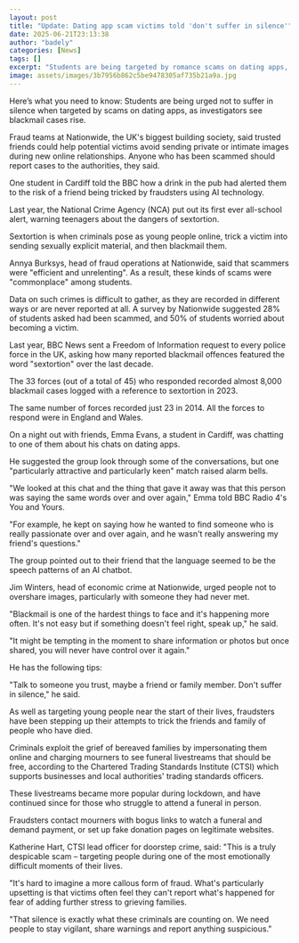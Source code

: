 ```yaml
---
layout: post
title: "Update: Dating app scam victims told 'don't suffer in silence'"
date: 2025-06-21T23:13:38
author: "badely"
categories: [News]
tags: []
excerpt: "Students are being targeted by romance scams on dating apps, but talking to a friend can help avoid the danger."
image: assets/images/3b7956b862c5be9478305af735b21a9a.jpg
---
```


Here’s what you need to know: Students are being urged not to suffer in silence when targeted by scams on dating apps, as investigators see blackmail cases rise.

Fraud teams at Nationwide, the UK's biggest building society, said trusted friends could help potential victims avoid sending private or intimate images during new online relationships. Anyone who has been scammed should report cases to the authorities, they said.

One student in Cardiff told the BBC how a drink in the pub had alerted them to the risk of a friend being tricked by fraudsters using AI technology.

Last year, the National Crime Agency (NCA) put out its first ever all-school alert, warning teenagers about the dangers of sextortion.

Sextortion is when criminals pose as young people online, trick a victim into sending sexually explicit material, and then blackmail them.

Annya Burksys, head of fraud operations at Nationwide, said that scammers were "efficient and unrelenting". As a result, these kinds of scams were "commonplace" among students.

Data on such crimes is difficult to gather, as they are recorded in different ways or are never reported at all. A survey by Nationwide suggested 28% of students asked had been scammed, and 50% of students worried about becoming a victim.

Last year, BBC News sent a Freedom of Information request to every police force in the UK, asking how many reported blackmail offences featured the word "sextortion" over the last decade.

The 33 forces (out of a total of 45) who responded recorded almost 8,000 blackmail cases logged with a reference to sextortion in 2023. 

The same number of forces recorded just 23 in 2014. All the forces to respond were in England and Wales.

On a night out with friends, Emma Evans, a student in Cardiff, was chatting to one of them about his chats on dating apps.

He suggested the group look through some of the conversations, but one "particularly attractive and particularly keen" match raised alarm bells.

"We looked at this chat and the thing that gave it away was that this person was saying the same words over and over again," Emma told BBC Radio 4's You and Yours.

"For example, he kept on saying how he wanted to find someone who is really passionate over and over again, and he wasn't really answering my friend's questions."

The group pointed out to their friend that the language seemed to be the speech patterns of an AI chatbot.

Jim Winters, head of economic crime at Nationwide, urged people not to overshare images, particularly with someone they had never met.

"Blackmail is one of the hardest things to face and it's happening more often. It's not easy but if something doesn't feel right, speak up," he said. 

"It might be tempting in the moment to share information or photos but once shared, you will never have control over it again."

He has the following tips:

"Talk to someone you trust, maybe a friend or family member. Don't suffer in silence," he said.

As well as targeting young people near the start of their lives, fraudsters have been stepping up their attempts to trick the friends and family of people who have died.

Criminals exploit the grief of bereaved families by impersonating them online and charging mourners to see funeral livestreams that should be free, according to the Chartered Trading Standards Institute (CTSI) which supports businesses and local authorities' trading standards officers.

These livestreams became more popular during lockdown, and have continued since for those who struggle to attend a funeral in person.

Fraudsters contact mourners with bogus links to watch a funeral and demand payment, or set up fake donation pages on legitimate websites.

Katherine Hart, CTSI lead officer for doorstep crime, said: "This is a truly despicable scam – targeting people during one of the most emotionally difficult moments of their lives. 

"It's hard to imagine a more callous form of fraud. What's particularly upsetting is that victims often feel they can't report what's happened for fear of adding further stress to grieving families. 

"That silence is exactly what these criminals are counting on. We need people to stay vigilant, share warnings and report anything suspicious."

